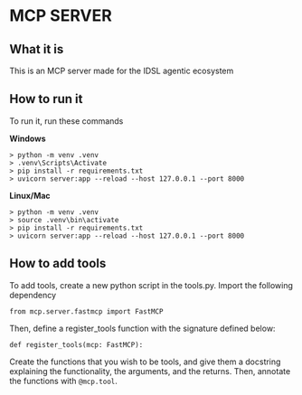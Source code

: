# MCP SERVER

## What it is
This is an MCP server made for the IDSL agentic ecosystem

## How to run it
To run it, run these commands

**Windows**
```
> python -m venv .venv
> .venv\Scripts\Activate
> pip install -r requirements.txt
> uvicorn server:app --reload --host 127.0.0.1 --port 8000
```

**Linux/Mac**
```
> python -m venv .venv
> source .venv\bin\activate
> pip install -r requirements.txt
> uvicorn server:app --reload --host 127.0.0.1 --port 8000
```

## How to add tools
To add tools, create a new python script in the tools.py. Import the following dependency
```
from mcp.server.fastmcp import FastMCP
```

Then, define a register_tools function with the signature defined below:
```
def register_tools(mcp: FastMCP):
```

Create the functions that you wish to be tools, and give them a docstring explaining the functionality, the arguments, and the returns. Then, annotate the functions with `@mcp.tool`. 
